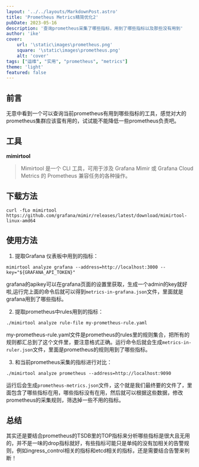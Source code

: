 ```yaml
---
layout: '../../layouts/MarkdownPost.astro'
title: 'Prometheus Metrics精简优化2'
pubDate: 2023-05-16
description: '查询prometheus采集了哪些指标，用到了哪些指标以及那些没有用到'
author: 'ike'
cover:
    url: '\static\images\prometheus.png'
    square: '\static\images\prometheus.png'
    alt: 'cover'
tags: ["运维", "实用", "prometheus", "metrics"]
theme: 'light'
featured: false
---
```

## 前言
无意中看到一个可以查询当前prometheus有用到哪些指标的工具，感觉对大的prometheus集群应该蛮有用的，试试能不能降低一些prometheus负责吧。

## 工具
**mimirtool** 
>Mimirtool 是一个 CLI 工具，可用于涉及 Grafana Mimir 或 Grafana Cloud Metrics 的 Prometheus 兼容任务的各种操作。

## 下载方法
```shell
curl -fLo mimirtool https://github.com/grafana/mimir/releases/latest/download/mimirtool-linux-amd64
```

## 使用方法
1. 提取Grafana 仪表板中用到的指标：
```shell
mimirtool analyze grafana --address=http://localhost:3000 --key="${GRAFANA_API_TOKEN}"
```
grafana的apikey可以在grafana页面的设置里获取，生成一个admin的key就好啦,运行完上面的命令后就可以得到``metrics-in-grafana.json``文件，里面就是grafana用到了哪些指标。 

2. 提取prometheus中rules用到的指标：
```shell
./mimirtool analyze rule-file my-prometheus-rule.yaml
```
my-prometheus-rule.yaml文件是prometheus的rules里的规则集合，把所有的规则都汇总到了这个文件里，要注意格式正确。运行命令后就会生成``metrics-in-ruler.json``文件，里面是prometheus的规则用到了哪些指标。

3. 和当前prometheus采集的指标进行对比：
```shell
./mimirtool analyze prometheus --address=http://localhost:9090
```
运行后会生成``prometheus-metrics.json``文件，这个就是我们最终要的文件了，里面包含了哪些指标在用，哪些指标没有在用，然后就可以根据这些数据，修改prometheus的采集规则，筛选掉一些不用的指标。  

## 总结
其实还是要结合prometheus的TSDB里的TOP指标来分析哪些指标是很大且无用的，并不是一味的drop指标就好，有些指标可能只是单纯的没有加相关的告警规则，例如ingress_control相关的指标和etcd相关的指标，还是需要结合告警来判断！  

